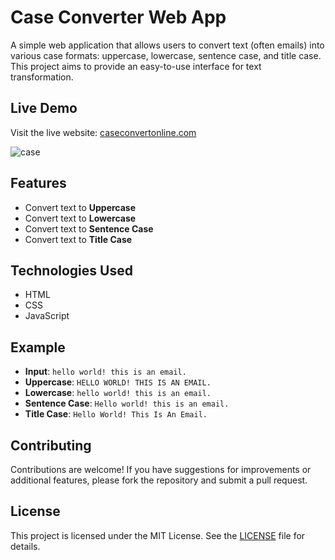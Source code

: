 # Case Converter Web App
A simple web application that allows users to convert text (often emails) into various case formats: uppercase, lowercase, sentence case, and title case. This project aims to provide an easy-to-use interface for text transformation.
## Live Demo
Visit the live website: [caseconvertonline.com](https://caseconvertonline.com)

![case](https://github.com/user-attachments/assets/387f178f-299a-4b35-9342-9ed97fe1d20e)

## Features
- Convert text to **Uppercase**
- Convert text to **Lowercase**
- Convert text to **Sentence Case**
- Convert text to **Title Case**
## Technologies Used
- HTML
- CSS
- JavaScript
## Example
- **Input**: `hello world! this is an email.`
- **Uppercase**: `HELLO WORLD! THIS IS AN EMAIL.`
- **Lowercase**: `hello world! this is an email.`
- **Sentence Case**: `Hello world! this is an email.`
- **Title Case**: `Hello World! This Is An Email.`
## Contributing
Contributions are welcome! If you have suggestions for improvements or additional features, please fork the repository and submit a pull request.
## License
This project is licensed under the MIT License. See the [LICENSE](LICENSE) file for details.
